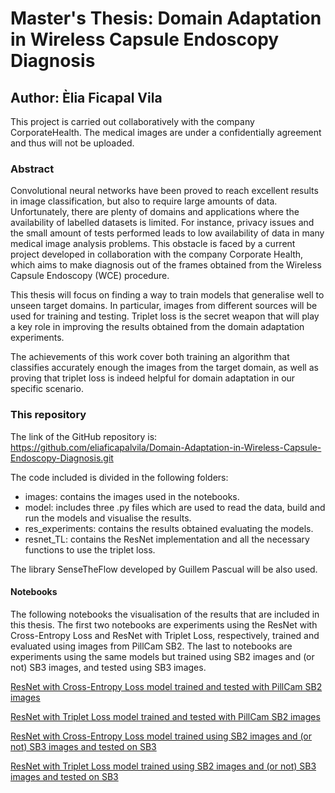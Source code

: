 # Master's Thesis:  Domain Adaptation in Wireless Capsule Endoscopy Diagnosis

## Author: Èlia Ficapal Vila

This project is carried out collaboratively with the company CorporateHealth. The medical images are under a confidentially agreement and thus will not be uploaded.  


### Abstract
Convolutional neural networks have been proved to reach excellent results in image classification, but also to require large amounts of data. Unfortunately, there are plenty of domains and applications where the availability of labelled datasets is limited. For instance, privacy issues and the small amount of tests performed leads to low availability of data in many medical image analysis problems. This obstacle is faced by a current project developed in collaboration with the company Corporate Health, which aims to make diagnosis out of the frames obtained from the Wireless Capsule Endoscopy (WCE) procedure.

This thesis will focus on finding a way to train models that generalise well to unseen target domains. In particular, images from different sources will be used for training and testing. Triplet loss is the secret weapon that will play a key role in improving the results obtained from the domain adaptation experiments.

The achievements of this work cover both training an algorithm that classifies accurately enough the images from the target domain, as well as proving that triplet loss is indeed helpful for domain adaptation in our specific scenario.


### This repository
The link of the GitHub repository is: https://github.com/eliaficapalvila/Domain-Adaptation-in-Wireless-Capsule-Endoscopy-Diagnosis.git

The code included is divided in the following folders:
* images: contains the images used in the notebooks.
* model: includes three .py files which are used to read the data, build and run the models and visualise the results.
* res_experiments: contains the results obtained evaluating the models.
* resnet_TL: contains the ResNet implementation and all the necessary functions to use the triplet loss.

The library SenseTheFlow developed by Guillem Pascual will be also used.

#### Notebooks
The following notebooks the visualisation of the results that are included in this thesis. The first two notebooks are experiments using the ResNet with Cross-Entropy Loss and ResNet with Triplet Loss, respectively, trained and evaluated using images from PillCam SB2. The last to notebooks are experiments using the same models but trained using SB2 images and (or not) SB3 images, and tested using SB3 images.

[ResNet with Cross-Entropy Loss model trained and tested with PillCam SB2 images](1_CE_onSB2_experiment.ipynb)

[ResNet with Triplet Loss model trained and tested with PillCam SB2 images](2_TL_onSB2_experiment.ipynb)

[ResNet with Cross-Entropy Loss model trained using SB2 images and (or not) SB3 images and tested on SB3](3_CE_onSB3_experiment.ipynb)

[ResNet with Triplet Loss model trained using SB2 images and (or not) SB3 images and tested on SB3](4_TL_onSB3_experiment.ipynb)
